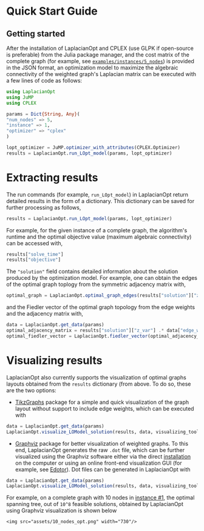 # Quick Start Guide

## Getting started

After the installation of LaplacianOpt and CPLEX (use GLPK if open-source is preferable) from the Julia package manager, and the cost matrix of the complete graph (for example, see [`examples/instances/5_nodes`](https://github.com/harshangrjn/LaplacianOpt.jl/tree/main/examples/instances/5_nodes)) is provided in the JSON format, an optimization model to maximize the algebraic connectivity of the weighted graph's Laplacian matrix can be executed with a few lines of code as follows:

```julia
using LaplacianOpt
using JuMP
using CPLEX

params = Dict{String, Any}(
"num_nodes" => 5,
"instance" => 1,
"optimizer" => "cplex"
)

lopt_optimizer = JuMP.optimizer_with_attributes(CPLEX.Optimizer) 
results = LaplacianOpt.run_LOpt_model(params, lopt_optimizer)
```

# Extracting results
The run commands (for example, `run_LOpt_model`) in LaplacianOpt return detailed results in the form of a dictionary. This dictionary can be saved for further processing as follows,

```julia
results = LaplacianOpt.run_LOpt_model(params, lopt_optimizer)
```

For example, for the given instance of a complete graph, the algorithm's runtime and the optimal objective value (maximum algebraic connectivity) can be accessed with,

```julia
results["solve_time"]
results["objective"]
```

The `"solution"` field contains detailed information about the solution produced by the optimization model.
For example, one can obtain the edges of the optimal graph toplogy from the symmetric adjacency matrix with,

```Julia
optimal_graph = LaplacianOpt.optimal_graph_edges(results["solution"]["z_var"])
```
and the Fiedler vector of the optimal graph topology from the edge weights and the adjacency matrix with,
```Julia
data = LaplacianOpt.get_data(params)
optimal_adjacency_matrix = results["solution"]["z_var"] .* data["edge_weights"] 
optimal_fiedler_vector = LaplacianOpt.fiedler_vector(optimal_adjacency_matrix)
```

# Visualizing results
LaplacianOpt also currently supports the visualization of optimal graphs layouts obtained from the `results` dictionary (from above. To do so, these are the two options: 
+ [TikzGraphs](https://github.com/JuliaTeX/TikzGraphs.jl) package for a simple and quick visualization of the graph layout without support to include edge weights, which can be executed with 

```julia
data = LaplacianOpt.get_data(params)
LaplacianOpt.visualize_LOModel_solution(results, data, visualizing_tool = "tikz")
```

+ [Graphviz](https://graphviz.org) package for better visualization of weighted graphs. To this end, LaplacianOpt generates the raw `.dot` file, which can be further visualized using the Graphviz software either via the direct [installation](https://graphviz.org/download/) on the computer or using an online front-end visualization GUI (for example, see [Edotor](https://edotor.net)). Dot files can be generated in LaplacianOpt with 

```julia
data = LaplacianOpt.get_data(params)
LaplacianOpt.visualize_LOModel_solution(results, data, visualizing_tool = "graphviz")
```
For example, on a complete graph with 10 nodes in [instance #1](https://github.com/harshangrjn/LaplacianOpt.jl/blob/main/examples/instances/10_nodes/10_1.json), the optimal spanning tree, out of ``10^8`` feasible solutions, obtained by LaplacianOpt using Graphviz visualization is shown below 

```@raw html
<img src="assets/10_nodes_opt.png" width="730"/>
```